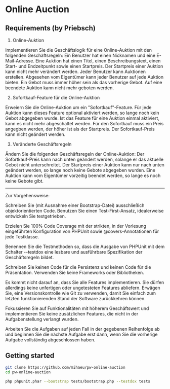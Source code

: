 # Online Auction

## Requirements (by Priebsch)

1. Online-Auktion

Implementieren Sie die Geschäftslogik für eine Online-Auktion mit den folgenden
Geschäftsregeln: Ein Benutzer hat einen Nicknamen und eine E-Mail-Adresse.
Eine Auktion hat einen Titel, einen Beschreibungstext, einen Start- und
Endzeitpunkt sowie einen Startpreis. Der Startpreis einer Auktion kann nicht
mehr verändert werden. Jeder Benutzer kann Auktionen erstellen. Abgesehen vom
Eigentümer kann jeder Benutzer auf jede Auktion bieten. Ein Gebot muss immer
höher sein als das vorherige Gebot. Auf eine beendete Auktion kann nicht mehr
geboten werden.

2. Sofortkauf-Feature für die Online-Auktion

Erweiern Sie die Online-Auktion um ein "Sofortkauf"-Feature. Für jede Auktion
kann dieses Feature optional aktiviert werden, so lange noch kein Gebot
abgegeben wurde. Ist das Feature für eine Auktion einmal aktiviert, kann es
nicht mehr abgeschaltet werden. Für den Sofortkauf muss ein Preis angegben
werden, der höher ist als der Startpreis. Der Sofortkauf-Preis kann nicht
geändert werden.

3. Veränderte Geschäftsregeln

Ändern Sie die folgenden Geschäftsregeln der Online-Auktion: Der
Sofortkauf-Preis kann nach unten geändert werden, solange er das aktuelle
Gebot nicht unterschreitet. Der Startpreis einer Auktion kann nur nach
unten geändert werden, so lange noch keine Gebote abgegeben wurden. Eine
Auktion kann vom Eigentümer vorzeitig beendet werden, so lange es noch keine
Gebote gibt.

---

Zur Vorgehensweise:

Schreiben Sie (mit Ausnahme einer Bootstrap-Datei) ausschließich
objektorientierten Code. Benutzen Sie einen Test-First-Ansatz, idealerweise
entwickeln Sie testgetrieben. 

Erzielen Sie 100% Code Coverage mit der strikten, in der Vorlesung eingeführten
Konfiguration von PHPUnit sowie @covers-Annotationen für jede Testklasse.

Benennen Sie die Testmethoden so, dass die Ausgabe von PHPUnit mit dem Schalter
--testdox eine lesbare und ausführbare Spezifikation der Geschäftsregeln bildet.

Schreiben Sie keinen Code für die Persistenz und keinen Code für die
Präsentation. Verwenden Sie keine Frameworks oder Bibliotheken.

Es kommt nicht darauf an, dass Sie alle Features implementieren. Sie dürfen
allerdings keine unfertigen oder ungetesteten Features abliefern. Erwägen Sie,
eine Versionskontrolle wie Git zu verwenden, damit Sie einfach zum letzten 
funktionierenden Stand der Software zurückkehren können.

Fokussieren Sie auf Funktionalitäten mit höherem Geschäftswert und
implementieren Sie keine zusätzlichen Features, die nicht in der
Aufgabenstellung verlangt wurden.

Arbeiten Sie die Aufgaben auf jeden Fall in der gegebenen Reihenfolge ab und 
beginnen Sie die nächste Aufgabe erst dann, wenn Sie die vorherige Aufgabe
vollständig abgeschlossen haben.

## Getting started

```bash
git clone https://github.com/mihaeu/pw-online-auction
cd pw-online-auction

php phpunit.phar --bootstrap tests/bootstrap.php --testdox tests
```
